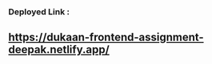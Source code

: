 ### Deployed Link :
## <a href="https://dukaan-frontend-assignment-deepak.netlify.app/">https://dukaan-frontend-assignment-deepak.netlify.app/</a>


